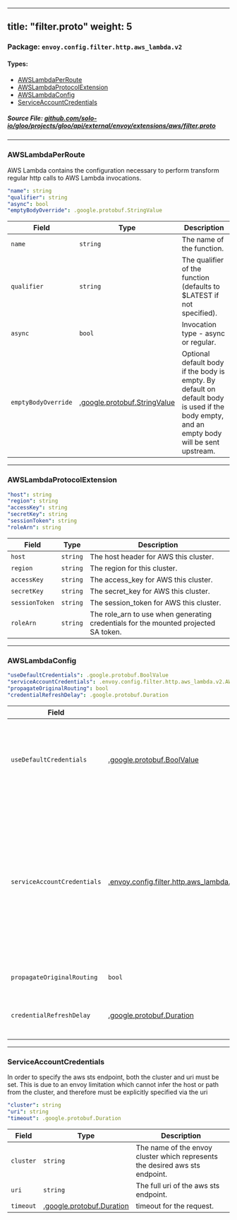 
---
title: "filter.proto"
weight: 5
---

<!-- Code generated by solo-kit. DO NOT EDIT. -->


### Package: `envoy.config.filter.http.aws_lambda.v2` 
#### Types:


- [AWSLambdaPerRoute](#awslambdaperroute)
- [AWSLambdaProtocolExtension](#awslambdaprotocolextension)
- [AWSLambdaConfig](#awslambdaconfig)
- [ServiceAccountCredentials](#serviceaccountcredentials)
  



##### Source File: [github.com/solo-io/gloo/projects/gloo/api/external/envoy/extensions/aws/filter.proto](https://github.com/solo-io/gloo/blob/master/projects/gloo/api/external/envoy/extensions/aws/filter.proto)





---
### AWSLambdaPerRoute

 
AWS Lambda contains the configuration necessary to perform transform regular
http calls to AWS Lambda invocations.

```yaml
"name": string
"qualifier": string
"async": bool
"emptyBodyOverride": .google.protobuf.StringValue

```

| Field | Type | Description |
| ----- | ---- | ----------- | 
| `name` | `string` | The name of the function. |
| `qualifier` | `string` | The qualifier of the function (defaults to $LATEST if not specified). |
| `async` | `bool` | Invocation type - async or regular. |
| `emptyBodyOverride` | [.google.protobuf.StringValue](https://developers.google.com/protocol-buffers/docs/reference/csharp/class/google/protobuf/well-known-types/string-value) | Optional default body if the body is empty. By default on default body is used if the body empty, and an empty body will be sent upstream. |




---
### AWSLambdaProtocolExtension



```yaml
"host": string
"region": string
"accessKey": string
"secretKey": string
"sessionToken": string
"roleArn": string

```

| Field | Type | Description |
| ----- | ---- | ----------- | 
| `host` | `string` | The host header for AWS this cluster. |
| `region` | `string` | The region for this cluster. |
| `accessKey` | `string` | The access_key for AWS this cluster. |
| `secretKey` | `string` | The secret_key for AWS this cluster. |
| `sessionToken` | `string` | The session_token for AWS this cluster. |
| `roleArn` | `string` | The role_arn to use when generating credentials for the mounted projected SA token. |




---
### AWSLambdaConfig



```yaml
"useDefaultCredentials": .google.protobuf.BoolValue
"serviceAccountCredentials": .envoy.config.filter.http.aws_lambda.v2.AWSLambdaConfig.ServiceAccountCredentials
"propagateOriginalRouting": bool
"credentialRefreshDelay": .google.protobuf.Duration

```

| Field | Type | Description |
| ----- | ---- | ----------- | 
| `useDefaultCredentials` | [.google.protobuf.BoolValue](https://developers.google.com/protocol-buffers/docs/reference/csharp/class/google/protobuf/well-known-types/bool-value) | Use AWS default credentials chain to get credentials. This will search environment variables, ECS metadata and instance metadata to get the credentials. credentials will be rotated automatically. If credentials are provided on the cluster (using the AWSLambdaProtocolExtension), it will override these credentials. This defaults to false, but may change in the future to true. Only one of `useDefaultCredentials` or `serviceAccountCredentials` can be set. |
| `serviceAccountCredentials` | [.envoy.config.filter.http.aws_lambda.v2.AWSLambdaConfig.ServiceAccountCredentials](../filter.proto.sk/#serviceaccountcredentials) | Use projected service account token, and role arn to create temporary credentials with which to authenticate lambda requests. This functionality is meant to work along side EKS service account to IAM binding functionality as outlined here: https://docs.aws.amazon.com/eks/latest/userguide/iam-roles-for-service-accounts.html If the following environment values are not present, this option cannot be used. 1. AWS_WEB_IDENTITY_TOKEN_FILE 2. AWS_ROLE_ARN If they are not specified envoy will NACK the config update, which will show up in the logs when running OS Gloo. When running Gloo enterprise it will be reflected in the prometheus stat: "glooe.solo.io/xds/nack" The role arn may also be specified in the `AWSLambdaProtocolExtension` on the cluster level, to override the environment variable. Only one of `serviceAccountCredentials` or `useDefaultCredentials` can be set. |
| `propagateOriginalRouting` | `bool` | Send downstream path and method as `x-envoy-original-path` and `x-envoy-original-method` headers on the request to AWS lambda. Defaults to false. |
| `credentialRefreshDelay` | [.google.protobuf.Duration](https://developers.google.com/protocol-buffers/docs/reference/csharp/class/google/protobuf/well-known-types/duration) | Sets cadence for refreshing credentials for Service Account. Does nothing if Service account is not set. Does not affect the default filewatch for service account only augments it. Defaults to not refreshing on time period. Suggested is 15 minutes. |




---
### ServiceAccountCredentials

 
In order to specify the aws sts endpoint, both the cluster and uri must be set.
This is due to an envoy limitation which cannot infer the host or path from the cluster,
and therefore must be explicitly specified via the uri

```yaml
"cluster": string
"uri": string
"timeout": .google.protobuf.Duration

```

| Field | Type | Description |
| ----- | ---- | ----------- | 
| `cluster` | `string` | The name of the envoy cluster which represents the desired aws sts endpoint. |
| `uri` | `string` | The full uri of the aws sts endpoint. |
| `timeout` | [.google.protobuf.Duration](https://developers.google.com/protocol-buffers/docs/reference/csharp/class/google/protobuf/well-known-types/duration) | timeout for the request. |





<!-- Start of HubSpot Embed Code -->
<script type="text/javascript" id="hs-script-loader" async defer src="//js.hs-scripts.com/5130874.js"></script>
<!-- End of HubSpot Embed Code -->
